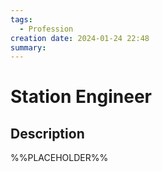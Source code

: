 ```yaml
---
tags:
  - Profession
creation date: 2024-01-24 22:48
summary:
---
```

# Station Engineer

## Description

%%PLACEHOLDER%%
